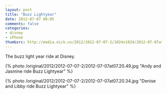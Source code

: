 ```yaml
---
layout: post
title: "Buzz Lightyear"
date: 2012-07-07 08:05
comments: false
categories: 
- disney
- iPhone
thumbsrc: http://media.eick.us/2012/2012-07-07-2/1024x1024/2012-07-07at07.20.34.jpg
---
```

The buzz light year ride at Disney.

{% photo /original/2012/2012-07-07-2/2012-07-07at07.20.49.jpg "Andy and Jasmine ride Buzz Lightyear" %}


{% photo /original/2012/2012-07-07-2/2012-07-07at07.20.34.jpg "Denise and Libby ride Buzz Lightyear" %}
